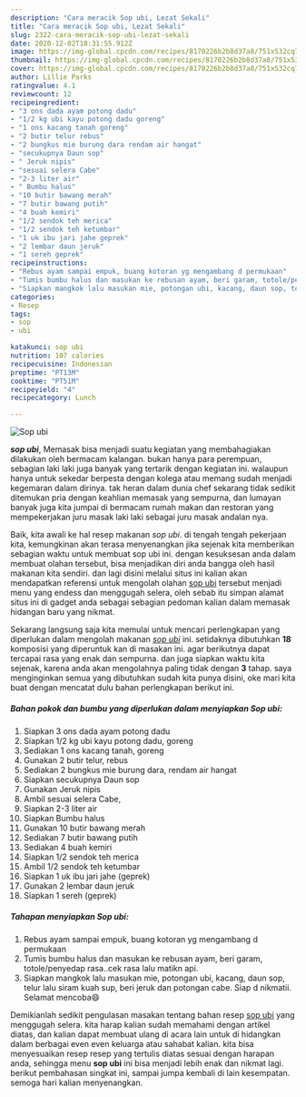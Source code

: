 ```yaml
---
description: "Cara meracik Sop ubi, Lezat Sekali"
title: "Cara meracik Sop ubi, Lezat Sekali"
slug: 2322-cara-meracik-sop-ubi-lezat-sekali
date: 2020-12-02T18:31:55.912Z
image: https://img-global.cpcdn.com/recipes/8170226b2b8d37a8/751x532cq70/sop-ubi-foto-resep-utama.jpg
thumbnail: https://img-global.cpcdn.com/recipes/8170226b2b8d37a8/751x532cq70/sop-ubi-foto-resep-utama.jpg
cover: https://img-global.cpcdn.com/recipes/8170226b2b8d37a8/751x532cq70/sop-ubi-foto-resep-utama.jpg
author: Lillie Parks
ratingvalue: 4.1
reviewcount: 12
recipeingredient:
- "3 ons dada ayam potong dadu"
- "1/2 kg ubi kayu potong dadu goreng"
- "1 ons kacang tanah goreng"
- "2 butir telur rebus"
- "2 bungkus mie burung dara rendam air hangat"
- "secukupnya Daun sop"
- " Jeruk nipis"
- "sesuai selera Cabe"
- "2-3 liter air"
- " Bumbu halus"
- "10 butir bawang merah"
- "7 butir bawang putih"
- "4 buah kemiri"
- "1/2 sendok teh merica"
- "1/2 sendok teh ketumbar"
- "1 uk ibu jari jahe geprek"
- "2 lembar daun jeruk"
- "1 sereh geprek"
recipeinstructions:
- "Rebus ayam sampai empuk, buang kotoran yg mengambang d permukaan"
- "Tumis bumbu halus dan masukan ke rebusan ayam, beri garam, totole/penyedap rasa..cek rasa lalu matikn api."
- "Siapkan mangkok lalu masukan mie, potongan ubi, kacang, daun sop, telur lalu siram kuah sup, beri jeruk dan potongan cabe. Siap d nikmatii. Selamat mencoba😄"
categories:
- Resep
tags:
- sop
- ubi

katakunci: sop ubi 
nutrition: 107 calories
recipecuisine: Indonesian
preptime: "PT13M"
cooktime: "PT51M"
recipeyield: "4"
recipecategory: Lunch

---
```



![Sop ubi](https://img-global.cpcdn.com/recipes/8170226b2b8d37a8/751x532cq70/sop-ubi-foto-resep-utama.jpg)

<b><i>sop ubi</i></b>, Memasak bisa menjadi suatu kegiatan yang membahagiakan dilakukan oleh bermacam kalangan. bukan hanya para perempuan, sebagian laki laki juga banyak yang tertarik dengan kegiatan ini. walaupun hanya untuk sekedar berpesta dengan kolega atau memang sudah menjadi kegemaran dalam dirinya. tak heran dalam dunia chef sekarang tidak sedikit ditemukan pria dengan keahlian memasak yang sempurna, dan lumayan banyak juga kita jumpai di bermacam rumah makan dan restoran yang mempekerjakan juru masak laki laki sebagai juru masak andalan nya.



Baik, kita awali ke hal resep makanan <i>sop ubi</i>. di tengah tengah pekerjaan kita, kemungkinan akan terasa menyenangkan jika sejenak kita memberikan sebagian waktu untuk membuat sop ubi ini. dengan kesuksesan anda dalam membuat olahan tersebut, bisa menjadikan diri anda bangga oleh hasil makanan kita sendiri. dan lagi disini melalui situs ini kalian akan mendapatkan referensi untuk mengolah olahan <u>sop ubi</u> tersebut menjadi menu yang endess dan menggugah selera, oleh sebab itu simpan alamat situs ini di gadget anda sebagai sebagian pedoman kalian dalam memasak hidangan baru yang nikmat.


Sekarang langsung saja kita memulai untuk mencari perlengkapan yang diperlukan dalam mengolah makanan <u><i>sop ubi</i></u> ini. setidaknya dibutuhkan <b>18</b> komposisi yang diperuntuk kan di masakan ini. agar berikutnya dapat tercapai rasa yang enak dan sempurna. dan juga siapkan waktu kita sejenak, karena anda akan mengolahnya paling tidak dengan <b>3</b> tahap. saya menginginkan semua yang dibutuhkan sudah kita punya disini, oke mari kita buat dengan mencatat dulu bahan perlengkapan berikut ini.

<!--inarticleads1-->

##### Bahan pokok dan bumbu yang diperlukan dalam menyiapkan Sop ubi:

1. Siapkan 3 ons dada ayam potong dadu
1. Siapkan 1/2 kg ubi kayu potong dadu, goreng
1. Sediakan 1 ons kacang tanah, goreng
1. Gunakan 2 butir telur, rebus
1. Sediakan 2 bungkus mie burung dara, rendam air hangat
1. Siapkan secukupnya Daun sop
1. Gunakan  Jeruk nipis
1. Ambil sesuai selera Cabe,
1. Siapkan 2-3 liter air
1. Siapkan  Bumbu halus
1. Gunakan 10 butir bawang merah
1. Sediakan 7 butir bawang putih
1. Sediakan 4 buah kemiri
1. Siapkan 1/2 sendok teh merica
1. Ambil 1/2 sendok teh ketumbar
1. Siapkan 1 uk ibu jari jahe (geprek)
1. Gunakan 2 lembar daun jeruk
1. Siapkan 1 sereh (geprek)




<!--inarticleads2-->

##### Tahapan menyiapkan Sop ubi:

1. Rebus ayam sampai empuk, buang kotoran yg mengambang d permukaan
1. Tumis bumbu halus dan masukan ke rebusan ayam, beri garam, totole/penyedap rasa..cek rasa lalu matikn api.
1. Siapkan mangkok lalu masukan mie, potongan ubi, kacang, daun sop, telur lalu siram kuah sup, beri jeruk dan potongan cabe. Siap d nikmatii. Selamat mencoba😄




Demikianlah sedikit pengulasan masakan tentang bahan resep <u>sop ubi</u> yang menggugah selera. kita harap kalian sudah memahami dengan artikel diatas, dan kalian dapat membuat ulang di acara lain untuk di hidangkan dalam berbagai even even keluarga atau sahabat kalian. kita bisa menyesuaikan resep resep yang tertulis diatas sesuai dengan harapan anda, sehingga menu <b>sop ubi</b> ini bisa menjadi lebih enak dan nikmat lagi. berikut pembahasan singkat ini, sampai jumpa kembali di lain kesempatan. semoga hari kalian menyenangkan.
